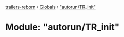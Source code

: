[trailers-reborn](../README.md) › [Globals](../globals.md) › ["autorun/TR_init"](_autorun_tr_init_.md)

# Module: "autorun/TR_init"


